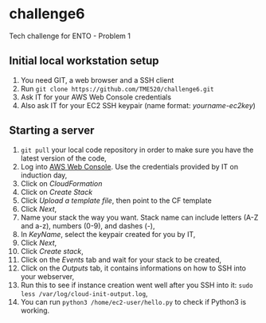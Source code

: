 # challenge6
Tech challenge for ENTO - Problem 1
## Initial local workstation setup
1. You need GIT, a web browser and a SSH client
2. Run `git clone https://github.com/TME520/challenge6.git`
3. Ask IT for your AWS Web Console credentials
4. Also ask IT for your EC2 SSH keypair (name format: *yourname-ec2key*)
## Starting a server
1. `git pull` your local code repository in order to make sure you have the latest version of the code,
2. Log into [AWS Web Console](https://console.aws.amazon.com). Use the credentials provided by IT on induction day,
3. Click on *CloudFormation*
4. Click on *Create Stack*
5. Click *Upload a template file*, then point to the CF template
6. Click *Next*,
7. Name your stack the way you want. Stack name can include letters (A-Z and a-z), numbers (0-9), and dashes (-),
8. In *KeyName*, select the keypair created for you by IT,
9. Click *Next*,
10. Click *Create stack*,
11. Click on the *Events* tab and wait for your stack to be created,
12. Click on the *Outputs* tab, it contains informations on how to SSH into your webserver,
13. Run this to see if instance creation went well after you SSH into it: `sudo less /var/log/cloud-init-output.log`,
14. You can run `python3 /home/ec2-user/hello.py` to check if Python3 is working.
